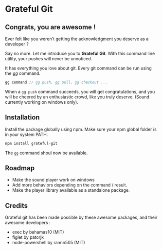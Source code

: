# Grateful Git

## Congrats, you are awesome !

Ever felt like you weren't getting the acknowledgment you deserve as a developer ?

Say no more. Let me introduce you to **Grateful Git**. With this command line utility, your pushes will never be unnoticed.

It has everything you love about git. Every git command can be run using the *gg* command.
 
``` javascript
gg command // gg push, gg pull, gg checkout ...
```
 When a `gg push` command succeeds, you will get congratulations, and you will be cheered by an enthusiastic crowd, like you truly deserve. (Sound currently working on windows only).
 
 ## Installation
 
 Install the package globally using npm. Make sure your npm global folder is in your system PATH.
 
``` javascript
npm install grateful-git
```
 The `gg` command shoul now be available.
 
 ## Roadmap
 
 * Make the sound player work on windows
 * Add more behaviors depending on the command / result.
 * Make the player library available as a standalone package.
 
## Credits

Grateful git has been made possible by these awesome packages, and their awesome developers :

* exec by bahamas10 (MIT)
* figlet by patorjk
* node-powershell by rannn505 (MIT)
